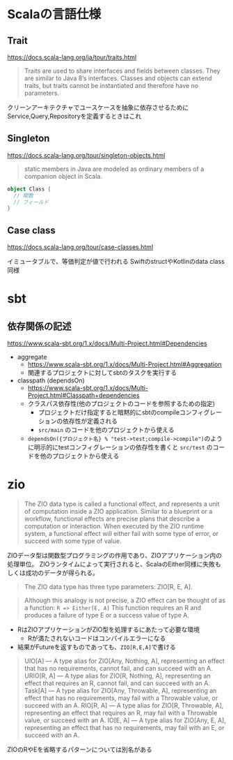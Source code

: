 
# Scalaの言語仕様

## Trait

https://docs.scala-lang.org/ja/tour/traits.html

> Traits are used to share interfaces and fields between classes. They are similar to Java 8’s interfaces. Classes and objects can extend traits, but traits cannot be instantiated and therefore have no parameters.

クリーンアーキテクチャでユースケースを抽象に依存させるためにService,Query,Repositoryを定義するときはこれ

## Singleton

https://docs.scala-lang.org/tour/singleton-objects.html

> static members in Java are modeled as ordinary members of a companion object in Scala.

```scala
object Class {
  // 関数
  // フィールド
}
```

## Case class 

https://docs.scala-lang.org/tour/case-classes.html

イミュータブルで、等価判定が値で行われる
SwiftのstructやKotlinのdata class同様

# sbt

## 依存関係の記述

https://www.scala-sbt.org/1.x/docs/Multi-Project.html#Dependencies

- aggregate
    - https://www.scala-sbt.org/1.x/docs/Multi-Project.html#Aggregation
    - 関連するプロジェクトに対してsbtのタスクを実行する
- classpath (dependsOn)
    - https://www.scala-sbt.org/1.x/docs/Multi-Project.html#Classpath+dependencies
    - クラスパス依存性(他のプロジェクトのコードを参照するための指定)
        - プロジェクトだけ指定すると暗黙的にsbtのcompileコンフィグレーションの依存性が定義される
        - `src/main` のコードを他のプロジェクトから使える
    - `dependsOn({プロジェクト名} % "test->test;compile->compile")`のように明示的にtestコンフィグレーションの依存性を書くと
      `src/test` のコードを他のプロジェクトから使える

# zio

> The ZIO data type is called a functional effect, and represents a unit of computation inside a ZIO application. Similar to a blueprint or a workflow, functional effects are precise plans that describe a computation or interaction. When executed by the ZIO runtime system, a functional effect will either fail with some type of error, or succeed with some type of value.

ZIOデータ型は関数型プログラミングの作用であり、ZIOアプリケーション内の処理単位。
ZIOランタイムによって実行されると、ScalaのEither同様に失敗もしくは成功のデータが得られる。

> The ZIO data type has three type parameters: ZIO[R, E, A].

> Although this analogy is not precise, a ZIO effect can be thought of as a function:
> ```R => Either[E, A]```
> This function requires an R and produces a failure of type E or a success value of type A.

- RはZIOアプリケーションがZIO型を処理するにあたって必要な環境
    - Rが満たされないコードはコンパイルエラーになる
- 結果がFutureを返すものであっても、`ZIO[R,E,A]`で書ける

> UIO[A] — A type alias for ZIO[Any, Nothing, A], representing an effect that has no requirements, cannot fail, and can succeed with an A.
> URIO[R, A] — A type alias for ZIO[R, Nothing, A], representing an effect that requires an R, cannot fail, and can succeed with an A.
> Task[A] — A type alias for ZIO[Any, Throwable, A], representing an effect that has no requirements, may fail with a Throwable value, or succeed with an A.
> RIO[R, A] — A type alias for ZIO[R, Throwable, A], representing an effect that requires an R, may fail with a Throwable value, or succeed with an A.
> IO[E, A] — A type alias for ZIO[Any, E, A], representing an effect that has no requirements, may fail with an E, or succeed with an A.

ZIOのRやEを省略するパターンについては別名がある